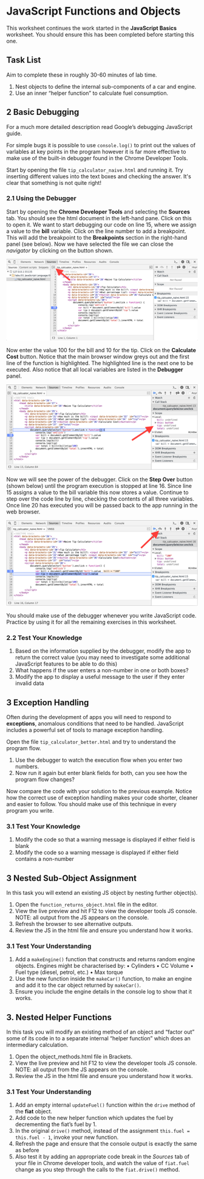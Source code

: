 # JavaScript Functions and Objects

This worksheet continues the work started in the **JavaScript Basics** worksheet. You should ensure this has been completed before starting this one.

## Task List
Aim to complete these in roughly 30-60 minutes of lab time.

1. Nest objects to define the internal sub-components of a car and engine.
2. Use an inner “helper function” to calculate fuel consumption.

## 2 Basic Debugging

For a much more detailed description read Google’s debugging JavaScript guide.

For simple bugs it is possible to use `console.log()` to print out the values of varlables at key points in the program however it is far more effective to make use of the built-in debugger found in the Chrome Developer Tools.

Start by opening the file `tip_calculator_naive.html` and running it. Try inserting different values into the text boxes and checking the answer. It's clear that something is not quite right!

### 2.1 Using the Debugger

Start by opening the **Chrome Developer Tools** and selecting the **Sources** tab. You should see the html document in the left-hand pane. Click on this to open it. We want to start debugging our code on line 15, where we assign a value to the **bill** variable. Click on the line number to add a breakpoint. This will add the breakpoint to the **Breakpoints** section in the right-hand panel (see below). Now we have selected the file we can close the *navigator* by clicking on the button shown.

![Developer Tools](images/debugger.png)

Now enter the value 100 for the bill and 10 for the tip. Click on the **Calculate Cost** button. Notice that the main browser window greys out and the first line of the function is highlighted. The highlighted line is the next one to be executed. Also notice that all local variables are listed in the **Debugger** panel.

![Developer Tools](images/breakpoint.png)

Now we will see the power of the debugger. Click on the **Step Over** button (shown below) until the program execution is stopped at line 16. Since line 15 assigns a value to the bill variable this now stores a value. Continue to step over the code line by line, checking the contents of all three variables. Once line 20 has executed you will be passed back to the app running in the web browser.

![Developer Tools](images/step_over.png)

You should make use of the debugger whenever you write JavaScript code. Practice by using it for all the remaining exercises in this worksheet.

### 2.2 Test Your Knowledge

1. Based on the information supplied by the debugger, modify the app to return the correct value (you may need to investigate some additional JavaScript features to be able to do this)
2. What happens if the user enters a non-number in one or both boxes?
3. Modify the app to display a useful message to the user if they enter invalid data

## 3 Exception Handling

Often during the development of apps you will need to respond to **exceptions**, anomalous conditions that need to be handled. JavaScript includes a powerful set of tools to manage exception handling.

Open the file `tip_calculator_better.html` and try to understand the program flow.

1. Use the debugger to watch the execution flow when you enter two numbers.
2. Now run it again but enter blank fields for both, can you see how the program flow changes?

Now compare the code with your solution to the previous example. Notice how the correct use of exception handling makes your code shorter, cleaner and easier to follow. You should make use of this technique in every program you write.

### 3.1 Test Your Knowledge

1. Modify the code so that a warning message is displayed if either field is blank
2. Modify the code so a warning message is displayed if either field contains a non-number

## 3 Nested Sub-Object Assignment

In this task you will extend an existing JS object by nesting further object(s).

1. Open the `function_returns_object.html` file in the editor.
2. View the live preview and hit F12 to view the developer tools JS console.
NOTE: all output from the JS appears on the console.
3. Refresh the browser to see alternative outputs.
4. Review the JS in the html file and ensure you understand how it works.

### 3.1 Test Your Understanding

1. Add a `makeEngine()` function that constructs and returns random engine objects. Engines might be characterised by:
• Cylinders
• CC Volume
• Fuel type (diesel, petrol, etc.)
• Max torque
2. Use the new function inside the `makeCar()` function, to make an engine and add it to the car object returned by `makeCar()`.
3. Ensure you include the engine details in the console log to show that it works.

## 3. Nested Helper Functions

In this task you will modify an existing method of an object and “factor out” some of its code in to a separate internal “helper function” which does an intermediary calculation.
1. Open the object_methods.html file in Brackets.
2. View the live preview and hit F12 to view the developer tools JS console.
NOTE: all output from the JS appears on the console.
3. Review the JS in the html file and ensure you understand how it works.

### 3.1 Test Your Understanding

1. Add an empty internal `updateFuel()` function within the `drive` method of the **fiat** object.
2. Add code to the new helper function which updates the fuel by decrementing the fiat’s fuel by 1.
3. In the original `drive()` method, instead of the assignment `this.fuel = this.fuel - 1`, invoke your new function.
4. Refresh the page and ensure that the console output is exactly the same as before
5. Also test it by adding an appropriate code break in the *Sources* tab of your file in Chrome developer tools, and watch the value of `fiat.fuel` change as you step through the calls to the `fiat.drive()` method.
